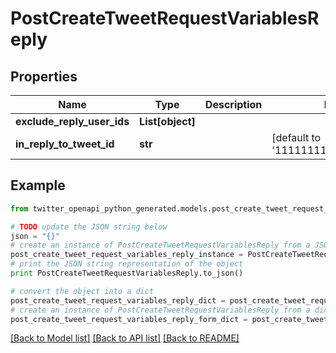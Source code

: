 # PostCreateTweetRequestVariablesReply


## Properties

Name | Type | Description | Notes
------------ | ------------- | ------------- | -------------
**exclude_reply_user_ids** | **List[object]** |  | 
**in_reply_to_tweet_id** | **str** |  | [default to '1111111111111111111']

## Example

```python
from twitter_openapi_python_generated.models.post_create_tweet_request_variables_reply import PostCreateTweetRequestVariablesReply

# TODO update the JSON string below
json = "{}"
# create an instance of PostCreateTweetRequestVariablesReply from a JSON string
post_create_tweet_request_variables_reply_instance = PostCreateTweetRequestVariablesReply.from_json(json)
# print the JSON string representation of the object
print PostCreateTweetRequestVariablesReply.to_json()

# convert the object into a dict
post_create_tweet_request_variables_reply_dict = post_create_tweet_request_variables_reply_instance.to_dict()
# create an instance of PostCreateTweetRequestVariablesReply from a dict
post_create_tweet_request_variables_reply_form_dict = post_create_tweet_request_variables_reply.from_dict(post_create_tweet_request_variables_reply_dict)
```
[[Back to Model list]](../README.md#documentation-for-models) [[Back to API list]](../README.md#documentation-for-api-endpoints) [[Back to README]](../README.md)


